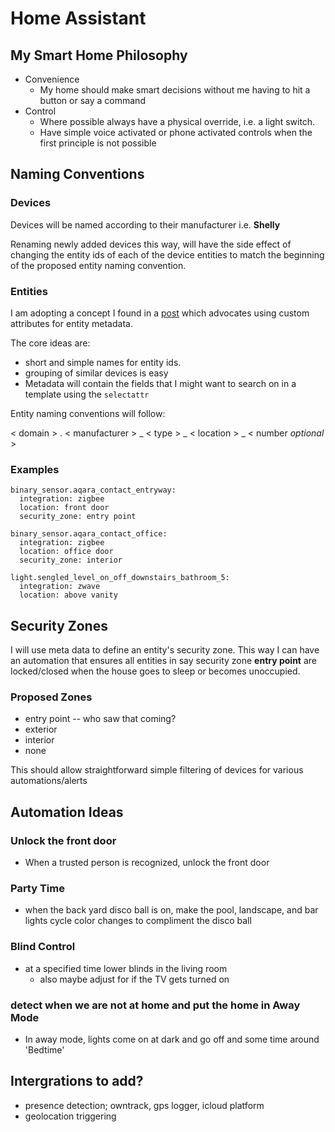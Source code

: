# Home Assistant

## My Smart Home Philosophy

* Convenience 
  * My home should make smart decisions without me having to hit a button or say a command
* Control
  * Where possible always have a physical override, i.e. a light switch.
  * Have simple voice activated or phone activated controls when the first principle is not possible

## Naming Conventions

### Devices
Devices will be named according to their manufacturer
i.e. **Shelly** 

Renaming newly added devices this way, will have the side effect of changing the entity ids of each of the device entities to match the beginning of the proposed entity naming convention.

### Entities

I am adopting a concept I found in a [post](https://community.home-assistant.io/t/recommended-ways-to-manage-devices-and-entities-names/243815/13) which advocates using custom attributes for entity metadata.

The core ideas are:
* short and simple names for entity ids.
* grouping of similar devices is easy
* Metadata will contain the fields that I might want to search on in a template using the `selectattr` 

Entity naming conventions will follow:

< domain > . < manufacturer > _ < type > _ < location > _ < number *optional* >

### Examples
```
binary_sensor.aqara_contact_entryway:
  integration: zigbee
  location: front door
  security_zone: entry point
```
```
binary_sensor.aqara_contact_office:
  integration: zigbee
  location: office door
  security_zone: interior
```
```
light.sengled_level_on_off_downstairs_bathroom_5:
  integration: zwave
  location: above vanity
  ```

## Security Zones
I will use meta data to define an entity's security zone.  This way I can have an automation that ensures all entities in say security zone **entry point**  are locked/closed when the house goes to sleep or becomes unoccupied. 

### Proposed Zones
* entry point -- who saw that coming?
* exterior 
* interior
* none

This should allow straightforward simple filtering of devices for various automations/alerts


## Automation Ideas

### Unlock the front door
* When a trusted person is recognized, unlock the front door

### Party Time
* when the back yard disco ball is on, make the pool, landscape, and bar lights cycle color changes to compliment the disco ball

### Blind Control
* at a specified time lower blinds in the living room
    * also maybe adjust for if the TV gets turned on

### detect when we are not at home and put the home in Away Mode
* In away mode, lights come on at dark and go off and some time around 'Bedtime'

## Intergrations to add?
* presence detection; owntrack, gps logger, icloud platform 
* geolocation triggering
